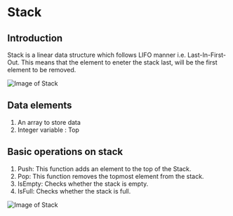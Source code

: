 # Stack

## Introduction 
Stack is a linear data structure which follows LIFO manner i.e. Last-In-First-Out. This means that the element to eneter the stack last, will be the first element to be removed.

<img src = "[[https://cdn.programiz.com/sites/tutorial2program/files/stack.png](https://img.freepik.com/free-vector/hand-drawn-flat-design-stack-books-illustration_23-2149320038.jpg?w=2000)](https://img.freepik.com/free-vector/hand-drawn-flat-design-stack-books-illustration_23-2149320038.jpg?w=2000)](https://media.istockphoto.com/vectors/stacks-colorful-poker-chips-vector-id821746862?k=20&m=821746862&s=612x612&w=0&h=wtQ6iewQFv6d_R4uesUkjqdm_bFARxXYJwM-V-wiOX4=)" alt = "Image of Stack" >

## Data elements 
1) An array to store data 
2) Integer variable : Top

## Basic operations on stack 
1) Push: This function adds an element to the top of the Stack.
2) Pop: This function removes the topmost element from the stack.
3) IsEmpty: Checks whether the stack is empty.
4) IsFull: Checks whether the stack is full.

<img src = "https://cdn.programiz.com/sites/tutorial2program/files/stack.png" alt = "Image of Stack" >
